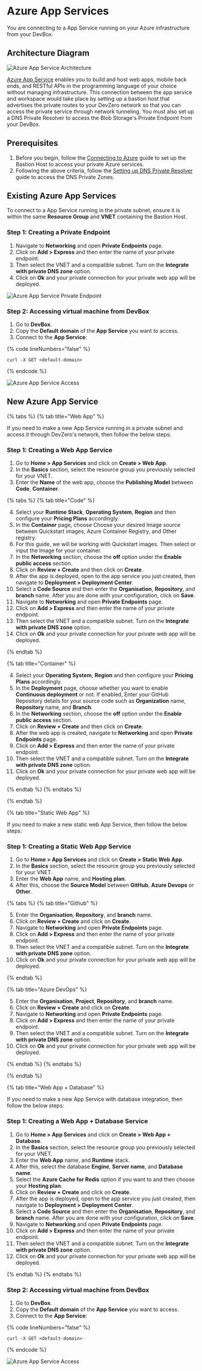 # Azure App Services

You are connecting to a App Service running on your Azure infrastructure from your DevBox.

## Architecture Diagram

![Azure App Service Architecture](../../../.gitbook/assets/azure-app-service-architecture.png)

[Azure App Service](https://azure.microsoft.com/en-us/products/app-service) enables you to build and host web apps, mobile back ends, and RESTful APIs in the programming language of your choice without managing infrastructure. This connection between the app service and workspace would take place by setting up a bastion host that advertises the private routes to your DevZero network so that you can access the private service through network tunneling. You must also set up a DNS Private Resolver to access the Blob Storage's Private Endpoint from your DevBox.

## Prerequisites

1. Before you begin, follow the [Connecting to Azure](../../existing-network/connecting-to-azure.md) guide to set up the Bastion Host to access your private Azure services.
2. Following the above criteria, follow the [Setting up DNS Private Resolver](./setting-up-dns-private-resolver.md) guide to access the DNS Private Zones.

## Existing Azure App Services

To connect to a App Service running in the private subnet, ensure it is within the same **Resource Group** and **VNET** containing the Bastion Host.

### Step 1: Creating a Private Endpoint

1. Navigate to **Networking** and open **Private Endpoints** page.
2. Click on **Add > Express** and then enter the name of your private endpoint.
3. Then select the VNET and a compatible subnet. Turn on the **Integrate with private DNS zone** option.
4. Click on **Ok** and your private connection for your private web app will be deployed.

![Azure App Service Private Endpoint](../../../.gitbook/assets/azure-app-service-endpoint.png)

### Step 2: Accessing virtual machine from DevBox

1. Go to **DevBox**.
2. Copy the **Default domain** of the **App Service** you want to access.
3. Connect to the **App Service**:

{% code lineNumbers="false" %}
```
curl -X GET <default-domain>
```
{% endcode %}

![Azure App Service Access](../../../.gitbook/assets/azure-app-service-access.png)

## New Azure App Service

{% tabs %}
{% tab title="Web App" %}

If you need to make a new App Service running in a private subnet and access it through DevZero's network, then follow the below steps:

### Step 1: Creating a Web App Service

1. Go to **Home > App Services** and click on **Create > Web App**.
2. In the **Basics** section, select the resource group you previously selected for your VNET.
3. Enter the **Name** of the web app, choose the **Publishing Model** between **Code**, **Container**.

{% tabs %}
{% tab title="Code" %}

4. Select your **Runtime Stack**, **Operating System**, **Region** and then configure your **Pricing Plans** accordingly.
5. In the **Container** page, choose Choose your desired Image source between Quickstart images, Azure Container Registry, and Other registry.
5. For this guide, we will be working with Quickstart images. Then select or input the Image for your container.
6. In the **Networking** section, choose the **off** option under the **Enable public access** section.
7. Click on **Review + Create** and then click on **Create**.
8. After the app is deployed, open to the app service you just created, then navigate to **Deployment > Deployment Center**.
9. Select a **Code Source** and then enter the **Organisation**, **Repository**, and **branch** name. After you are done with your configuration, click on **Save**.
10. Navigate to **Networking** and open **Private Endpoints** page.
11. Click on **Add > Express** and then enter the name of your private endpoint.
12. Then select the VNET and a compatible subnet. Turn on the **Integrate with private DNS zone** option.
13. Click on **Ok** and your private connection for your private web app will be deployed.

{% endtab %}

{% tab title="Container" %}

4. Select your **Operating System**, **Region** and then configure your **Pricing Plans** accordingly.
5. In the **Deployment** page, choose whether you want to enable **Continuous deployment** or not. If enabled, Enter your GitHub Repository details for your source code such as **Organization** name, **Repository** name, and **Branch**.
6. In the **Networking** section, choose the **off** option under the **Enable public access** section.
7. Click on **Review + Create** and then click on **Create**.
8. After the web app is created, navigate to **Networking** and open **Private Endpoints** page.
9. Click on **Add > Express** and then enter the name of your private endpoint.
10. Then select the VNET and a compatible subnet. Turn on the **Integrate with private DNS zone** option.
11. Click on **Ok** and your private connection for your private web app will be deployed.

{% endtab %}
{% endtabs %}

{% endtab %}

{% tab title="Static Web App" %}

If you need to make a new static web App Service, then follow the below steps:

### Step 1: Creating a Static Web App Service

1. Go to **Home > App Services** and click on **Create > Static Web App**.
2. In the **Basics** section, select the resource group you previously selected for your VNET.
3. Enter the **Web App** name, and **Hosting plan**.
4. After this, choose the **Source Model** between **GitHub**, **Azure Devops** or **Other**.

{% tabs %}
{% tab title="Github" %}

5. Enter the **Organisation**, **Repository**, and **branch** name.
6. Click on **Review + Create** and click on **Create**.
7. Navigate to **Networking** and open **Private Endpoints** page.
8. Click on **Add > Express** and then enter the name of your private endpoint.
9. Then select the VNET and a compatible subnet. Turn on the **Integrate with private DNS zone** option.
10. Click on **Ok** and your private connection for your private web app will be deployed.

{% endtab %}

{% tab title="Azure DevOps" %}

5. Enter the **Organisation**, **Project**, **Repository**, and **branch** name.
6. Click on **Review + Create** and click on **Create**.
7. Navigate to **Networking** and open **Private Endpoints** page.
8. Click on **Add > Express** and then enter the name of your private endpoint.
9. Then select the VNET and a compatible subnet. Turn on the **Integrate with private DNS zone** option.
10. Click on **Ok** and your private connection for your private web app will be deployed.

{% endtab %}
{% endtabs %}

{% endtab %}

{% tab title="Web App + Database" %}

If you need to make a new App Service with database integration, then follow the below steps:

### Step 1: Creating a Web App + Database Service

1. Go to **Home > App Services** and click on **Create > Web App + Database**.
2. In the **Basics** section, select the resource group you previously selected for your VNET.
3. Enter the **Web App** name, and **Runtime** stack.
4. After this, select the database **Engine**, **Server name**, and **Database name**.
5. Select the **Azure Cache for Redis** option if you want to and then choose your **Hosting plan**.
6. Click on **Review + Create** and click on **Create**. 
7. After the app is deployed, open to the app service you just created, then navigate to **Deployment > Deployment Center**.
8. Select a **Code Source** and then enter the **Organisation**, **Repository**, and **branch** name. After you are done with your configuration, click on **Save**.
9. Navigate to **Networking** and open **Private Endpoints** page.
10. Click on **Add > Express** and then enter the name of your private endpoint.
11. Then select the VNET and a compatible subnet. Turn on the **Integrate with private DNS zone** option.
12. Click on **Ok** and your private connection for your private web app will be deployed.

{% endtab %}
{% endtabs %}

### Step 2: Accessing virtual machine from DevBox

1. Go to **DevBox**.
2. Copy the **Default domain** of the **App Service** you want to access.
3. Connect to the **App Service**:

{% code lineNumbers="false" %}
```
curl -X GET <default-domain>
```
{% endcode %}

![Azure App Service Access](../../../.gitbook/assets/azure-app-service-access.png)
